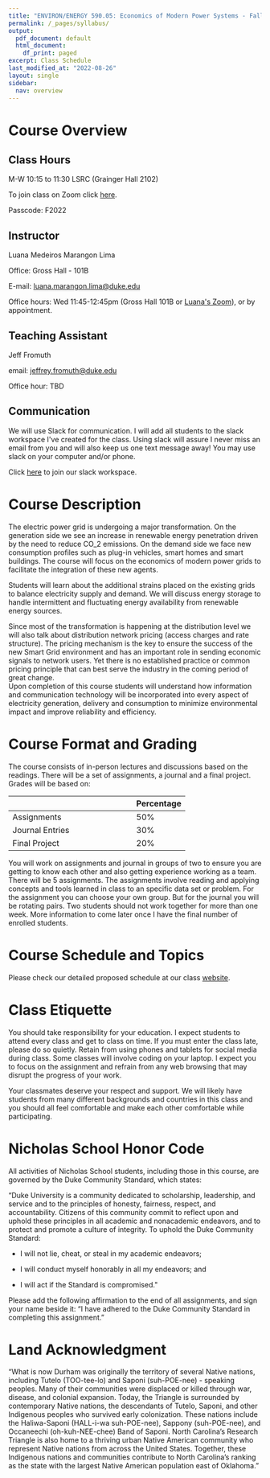 ```yaml
---
title: "ENVIRON/ENERGY 590.05: Economics of Modern Power Systems - Fall 2022"
permalink: /_pages/syllabus/
output:
  pdf_document: default
  html_document:
    df_print: paged
excerpt: Class Schedule
last_modified_at: "2022-08-26"
layout: single
sidebar:
  nav: overview
---
```


# Course Overview

## Class Hours

M-W 10:15 to 11:30 LSRC (Grainger Hall 2102)  

To join class on Zoom click [here](https://duke.zoom.us/j/91030346237?pwd=eGpDejNMcmR4SmVOZFR2enNrZjl2QT09). 

Passcode: F2022 


## Instructor

Luana Medeiros Marangon Lima 

Office: Gross Hall - 101B 

E-mail: luana.marangon.lima@duke.edu 

Office hours: Wed 11:45-12:45pm (Gross Hall 101B or [Luana's Zoom](https://duke.zoom.us/my/luanalima)), or by appointment. 


## Teaching Assistant

Jeff Fromuth 

email: jeffrey.fromuth@duke.edu

Office hour: TBD <br>

## Communication

We will use Slack for communication. I will add all students to the slack workspace I've created for the class. Using slack will assure I never miss an email from you and will also keep us one text message away! You may use slack on your computer and/or phone.

Click [here](https://join.slack.com/t/modernpowersystems/shared_invite/zt-1eyrbwh34-ZN7QVFbBX0avgh~1N1s8Vw) to join our slack workspace.


# Course Description

The electric power grid is undergoing a major transformation. On the generation side we see an increase in renewable energy penetration driven by the need to reduce CO_2 emissions. On the demand side we face new consumption profiles such as plug-in vehicles, smart homes and smart buildings. The course will focus on the economics of modern power grids to facilitate the integration of these new agents. 

Students will learn about the additional strains placed on the existing grids to balance electricity supply and demand.
We will discuss energy storage to handle intermittent and fluctuating energy availability from renewable energy sources. 

Since most of the transformation is happening at the distribution level we will also talk about distribution network pricing (access charges and rate structure). The pricing mechanism is the key to ensure the success of the new Smart Grid environment and has an important role in sending economic signals to network users. Yet there is no established practice or common pricing principle that can best serve the industry in the coming period of great change. <br>
Upon completion of this course students will understand how information and communication technology will be incorporated into every aspect of electricity generation, delivery and consumption to minimize environmental impact and improve reliability and efficiency. 


# Course Format and Grading

The course consists of in-person lectures and discussions based on the readings. There will be a set of assignments, a journal and a final project. Grades will be based on:

<center>
<table>
<colgroup>
<col width="70%" />
<col width="30%" />
</colgroup>
<thead>
<tr class="header">
<th> </th>
<th>Percentage</th>
</tr>
</thead>
<tbody>
<tr>
<td markdown="span">Assignments</td>
<td markdown="span">50%</td>
</tr>
<tr>
<td markdown="span">Journal Entries</td>
<td markdown="span">30%</td>
</tr>
<tr>
<td markdown="span">Final Project</td>
<td markdown="span">20%</td>
</tr>
</tbody>
</table>
</center>

You will work on assignments and journal in groups of two to ensure you are getting to know each other and also getting experience working as a team. There will be 5 assignments. The assignments involve reading and applying concepts and tools learned in class to an specific data set or problem. For the assignment you can choose your own group. But for the journal you will be rotating pairs. Two students should not work together for more than one week. More information to come later once I have the final number of enrolled students.

# Course Schedule and Topics

Please check our detailed proposed schedule at our class [website](https://env590.github.io-fall22/_pages/lessons/).

# Class Etiquette

You should take responsibility for your education. I expect students to attend every class and get to class on time. If you must enter the class late, please do so quietly. Retain from using phones and tablets for social media during class. Some classes will involve coding on your laptop. I expect you to focus on the assignment and refrain from any web browsing that may disrupt the progress of your work.

Your classmates deserve your respect and support. We will likely have students from many different backgrounds and countries in this class and you should all feel comfortable and make each other comfortable while participating.

# Nicholas School Honor Code

All activities of Nicholas School students, including those in this course, are governed by the Duke Community Standard, which states:

“Duke University is a community dedicated to scholarship, leadership, and service and to the principles of honesty, fairness, respect, and accountability. Citizens of this community commit to reflect upon and uphold these principles in all academic and nonacademic endeavors, and to protect and promote a culture of integrity. To uphold the Duke Community Standard:

* I will not lie, cheat, or steal in my academic endeavors;

* I will conduct myself honorably in all my endeavors; and

* I will act if the Standard is compromised."

Please add the following affirmation to the end of all assignments, and sign your name beside it: “I have adhered to the Duke Community Standard in completing this assignment.”

# Land Acknowledgment

“What is now Durham was originally the territory of several Native nations, including Tutelo (TOO-tee-lo) and Saponi (suh-POE-nee) - speaking peoples.  Many of their communities were displaced or killed through war, disease, and colonial expansion.  Today, the Triangle is surrounded by contemporary Native nations, the descendants of Tutelo, Saponi, and other Indigenous peoples who survived early colonization.  These nations include the Haliwa-Saponi (HALL-i-wa suh-POE-nee), Sappony (suh-POE-nee), and Occaneechi (oh-kuh-NEE-chee) Band of Saponi.  North Carolina’s Research Triangle is also home to a thriving urban Native American community who represent Native nations from across the United States. Together, these Indigenous nations and communities contribute to North Carolina’s ranking as the state with the largest Native American population east of Oklahoma.”

